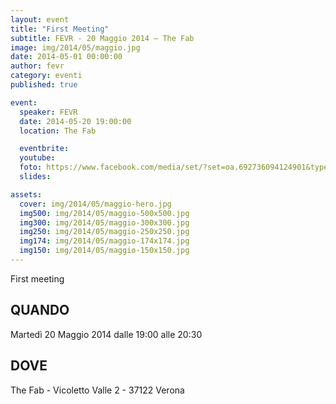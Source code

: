 ```yaml
---
layout: event
title: "First Meeting"
subtitle: FEVR - 20 Maggio 2014 – The Fab
image: img/2014/05/maggio.jpg
date: 2014-05-01 00:00:00
author: fevr
category: eventi
published: true

event:
  speaker: FEVR
  date: 2014-05-20 19:00:00
  location: The Fab

  eventbrite:
  youtube:
  foto: https://www.facebook.com/media/set/?set=oa.692736094124901&type=3
  slides:

assets:
  cover: img/2014/05/maggio-hero.jpg
  img500: img/2014/05/maggio-500x500.jpg
  img300: img/2014/05/maggio-300x300.jpg
  img250: img/2014/05/maggio-250x250.jpg
  img174: img/2014/05/maggio-174x174.jpg
  img150: img/2014/05/maggio-150x150.jpg
---
```


First meeting

## QUANDO
Martedì 20 Maggio 2014 dalle 19:00 alle 20:30

## DOVE
The Fab - Vicoletto Valle 2 - 37122 Verona